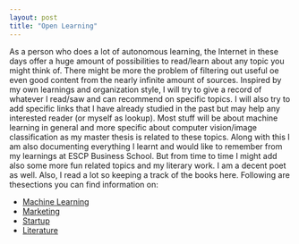 ```yaml
---
layout: post
title: "Open Learning"
---
```

As a person who does a lot of autonomous learning, the Internet in these days offer a huge amount of possibilities to read/learn about any topic you might think of. There might be more the problem of filtering out useful oe even good content from the nearly infinite amount of sources. Inspired by my own learnings and organization style, I will try to give a record of whatever I read/saw and can recommend on specific topics. I will also try to add specific links that I have already studied in the past but may help any interested reader (or myself as lookup). Most stuff will be about machine learning in general and more specific about computer vision/image classification as my master thesis is related to these topics. Along with this I am also documenting everything I learnt and would like to remember from my learnings at ESCP Business School. But from time to time I might add also some more fun related topics and my literary work. I am a decent poet as well. Also, I read a lot so keeping a track of the books here. Following are thesections you can find information on:

- [Machine Learning](machine-learning)
- [Marketing](marketing)
- [Startup](startup)
- [Literature](literature)
